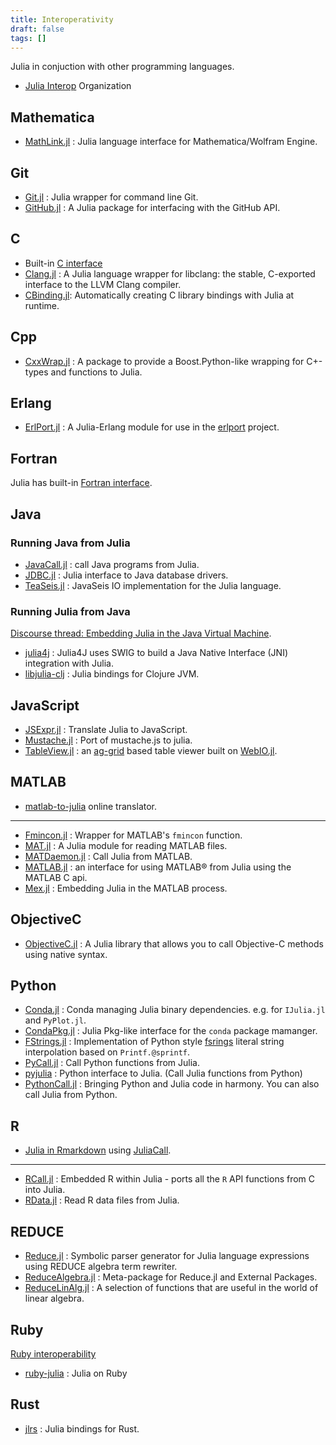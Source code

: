 ```yaml
---
title: Interoperativity
draft: false
tags: []
---
```


Julia in conjuction with other programming languages.

- [Julia Interop](https://github.com/JuliaInterop) Organization

## Mathematica

- [MathLink.jl](https://github.com/JuliaInterop/MathLink.jl) : Julia language interface for Mathematica/Wolfram Engine.

## Git

- [Git.jl](https://github.com/JuliaVersionControl/Git.jl) : Julia wrapper for command line Git.
- [GitHub.jl](https://github.com/JuliaWeb/GitHub.jl) : A Julia package for interfacing with the GitHub API.

## C

- Built-in [C interface](https://docs.julialang.org/en/v1/manual/calling-c-and-fortran-code/)
- [Clang.jl](https://github.com/JuliaInterop/Clang.jl) : A Julia language wrapper for libclang: the stable, C-exported interface to the LLVM Clang compiler.
- [CBinding.jl](https://github.com/analytech-solutions/CBinding.jl): Automatically creating C library bindings with Julia at runtime.

## Cpp

- [CxxWrap.jl](https://github.com/JuliaInterop/CxxWrap.jl) : A package to provide a Boost.Python-like wrapping for C+- types and functions to Julia.

## Erlang

- [ErlPort.jl](https://github.com/billosys/ErlPort.jl) : A Julia-Erlang module for use in the [erlport](http://erlport.org) project.

## Fortran

Julia has built-in [Fortran interface](https://docs.julialang.org/en/v1/manual/calling-c-and-fortran-code/).

## Java

### Running Java from Julia

- [JavaCall.jl](https://github.com/JuliaInterop/JavaCall.jl) : call Java programs from Julia.
- [JDBC.jl](https://github.com/JuliaDatabases/JDBC.jl) : Julia interface to Java database drivers.
- [TeaSeis.jl](https://github.com/ChevronETC/TeaSeis.jl) : JavaSeis IO implementation for the Julia language.

### Running Julia from Java

[Discourse thread: Embedding Julia in the Java Virtual Machine](https://discourse.julialang.org/t/embedding-julia-in-the-java-virtual-machine/51444).

- [julia4j](https://github.com/rssdev10/julia4j) : Julia4J uses SWIG to build a Java Native Interface (JNI) integration with Julia.
- [libjulia-clj](https://github.com/cnuernber/libjulia-clj) : Julia bindings for Clojure JVM.

## JavaScript

- [JSExpr.jl](https://github.com/JuliaGizmos/JSExpr.jl) : Translate Julia to JavaScript.
- [Mustache.jl](https://github.com/jverzani/Mustache.jl) : Port of mustache.js to julia.
- [TableView.jl](https://github.com/JuliaComputing/TableView.jl) : an [ag-grid](https://www.ag-grid.com/) based table viewer built on [WebIO.jl](https://github.com/JuliaGizmos/WebIO.jl).

## MATLAB

- [matlab-to-julia](https://lakras.github.io/matlab-to-julia/) online translator.

---

- [Fmincon.jl](https://github.com/byuflowlab/Fmincon.jl) : Wrapper for MATLAB's `fmincon` function.
- [MAT.jl](https://github.com/JuliaIO/MAT.jl) : A Julia module for reading MATLAB files.
- [MATDaemon.jl](https://github.com/jondeuce/MATDaemon.jl) : Call Julia from MATLAB.
- [MATLAB.jl](https://github.com/JuliaInterop/MATLAB.jl) : an interface for using MATLAB® from Julia using the MATLAB C api.
- [Mex.jl](https://github.com/byuflowlab/Mex.jl) : Embedding Julia in the MATLAB process.

## ObjectiveC

- [ObjectiveC.jl](https://github.com/JuliaInterop/ObjectiveC.jl) : A Julia library that allows you to call Objective-C methods using native syntax.

## Python

- [Conda.jl](https://github.com/JuliaPy/Conda.jl) : Conda managing Julia binary dependencies. e.g. for `IJulia.jl` and `PyPlot.jl`.
- [CondaPkg.jl](https://github.com/cjdoris/CondaPkg.jl) : Julia Pkg-like interface for the `conda` package mamanger.
- [FStrings.jl](https://github.com/magonser/FStrings.jl) : Implementation of Python style [fsrings](https://peps.python.org/pep-0498/) literal string interpolation based on `Printf.@sprintf`.
- [PyCall.jl](https://github.com/JuliaPy/PyCall.jl) : Call Python functions from Julia.
- [pyjulia](https://github.com/JuliaPy/pyjulia) : Python interface to Julia. (Call Julia functions from Python)
- [PythonCall.jl](https://github.com/cjdoris/PythonCall.jl) : Bringing Python and Julia code in harmony. You can also call Julia from Python.

## R

- [Julia in Rmarkdown](https://cran.r-project.org/web/packages/JuliaCall/vignettes/Julia_in_RMarkdown.html) using [JuliaCall](https://rpubs.com/Consistency/310507).

---

- [RCall.jl](https://github.com/JuliaInterop/RCall.jl) : Embedded R within Julia - ports all the `R` API functions from C into Julia.
- [RData.jl](https://github.com/JuliaData/RData.jl) : Read R data files from Julia.

## REDUCE

- [Reduce.jl](https://github.com/chakravala/Reduce.jl) : Symbolic parser generator for Julia language expressions using REDUCE algebra term rewriter.
- [ReduceAlgebra.jl](https://github.com/JuliaReducePkg/ReduceAlgebra.jl) : Meta-package for Reduce.jl and External Packages.
- [ReduceLinAlg.jl](https://github.com/JuliaReducePkg/ReduceLinAlg.jl) : A selection of functions that are useful in the world of linear algebra.

## Ruby

[Ruby interoperability](https://github.com/arbox/ruby-interoperability)

- [ruby-julia](https://github.com/mrkn/ruby-julia) : Julia on Ruby

## Rust

- [jlrs](https://github.com/Taaitaaiger/jlrs) : Julia bindings for Rust.
